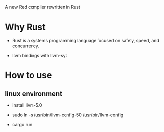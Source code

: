 A new Red compiler rewritten in Rust

# Why Rust

* Rust is a systems programming language focused on safety, speed, and concurrency.

* llvm bindings with llvm-sys

# How to use

## linux environment

* install llvm-5.0

* sudo ln -s /usr/bin/llvm-config-50 /usr/bin/llvm-config

* cargo run
